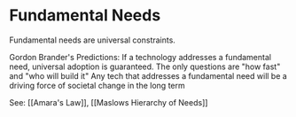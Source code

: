 # Fundamental Needs

Fundamental needs are universal constraints. 

Gordon Brander's Predictions:
  If a technology addresses a fundamental need, universal adoption is guaranteed. The only questions are "how fast"  and "who will build it"
  Any tech that addresses a fundamental need will be a driving force of societal change in the long term

See: [[Amara's Law]], [[Maslows Hierarchy of Needs]]